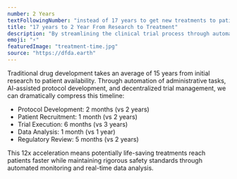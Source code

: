 ```yaml
---
number: 2 Years
textFollowingNumber: "instead of 17 years to get new treatments to patients"
title: "17 years to 2 Year From Research to Treatment"
description: "By streamlining the clinical trial process through automation and decentralization, we can reduce the time from initial research to patient availability from 17 years to just 2 years"
emoji: "⚡"
featuredImage: "treatment-time.jpg"
source: "https://dfda.earth"
---
```


Traditional drug development takes an average of 15 years from initial research to patient availability. Through automation of administrative tasks, AI-assisted protocol development, and decentralized trial management, we can dramatically compress this timeline:

- Protocol Development: 2 months (vs 2 years)
- Patient Recruitment: 1 month (vs 2 years)
- Trial Execution: 6 months (vs 3 years)
- Data Analysis: 1 month (vs 1 year)
- Regulatory Review: 5 months (vs 2 years)

This 12x acceleration means potentially life-saving treatments reach patients faster while maintaining rigorous safety standards through automated monitoring and real-time data analysis. 